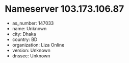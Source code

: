 # Nameserver 103.173.106.87

* as_number: 147033
* name: Unknown
* city: Dhaka
* country: BD
* organization: Liza Online
* version: Unknown
* dnssec: Unknown
